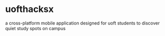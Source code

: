 # uofthacksx
a cross-platform mobile application designed for uoft students to discover quiet study spots on campus
